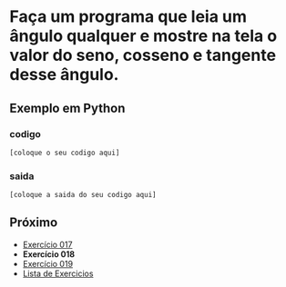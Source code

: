 # Faça um programa que leia um ângulo qualquer e mostre na tela o valor do seno, cosseno e tangente desse ângulo.

## Exemplo em Python

### codigo

``` python
[coloque o seu codigo aqui]
```

### saida

```
[coloque a saida do seu codigo aqui]
```

## Próximo

- [Exercício 017](../../017python)
- **Exercício 018**
- [Exercício 019](../../019python)
- [Lista de Exercicios](../../)


